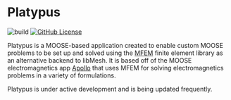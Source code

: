 Platypus
=====

![build](https://github.com/aurora-multiphysics/platypus/actions/workflows/main.yml/badge.svg?branch=main)
[![GitHub License](https://img.shields.io/github/license/aurora-multiphysics/platypus)](https://www.gnu.org/licenses/old-licenses/lgpl-2.1.html)

Platypus is a MOOSE-based application created to enable custom MOOSE
problems to be set up and solved using the
[MFEM](https://github.com/mfem/mfem) finite element library as an
alternative backend to libMesh. It is based off of the MOOSE
electromagnetics app
[Apollo](https://github.com/aurora-multiphysics/apollo) that uses MFEM
for solving electromagnetics problems in a variety of formulations.

Platypus is under active development and is being updated frequently.
